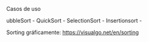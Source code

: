 Casos de uso

ubbleSort -
QuickSort - 
SelectionSort -
Insertionsort -






Sorting gráficamente: https://visualgo.net/en/sorting


